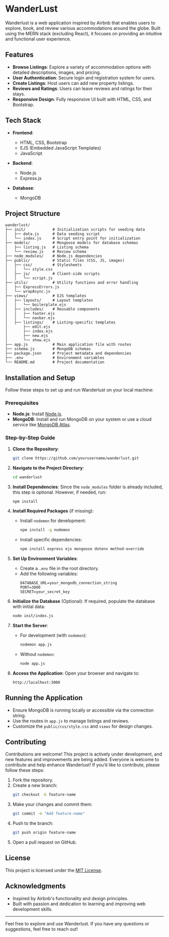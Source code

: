 # WanderLust

Wanderlust is a web application inspired by Airbnb that enables users to explore, book, and review various accommodations around the globe. Built using the MERN stack (excluding React), it focuses on providing an intuitive and functional user experience.

## Features

- **Browse Listings**: Explore a variety of accommodation options with detailed descriptions, images, and pricing.
- **User Authentication**: Secure login and registration system for users.
- **Create Listings**: Host users can add new property listings.
- **Reviews and Ratings**: Users can leave reviews and ratings for their stays.
- **Responsive Design**: Fully responsive UI built with HTML, CSS, and Bootstrap.

## Tech Stack

- **Frontend**:
  - HTML, CSS, Bootstrap
  - EJS (Embedded JavaScript Templates)
  - JavaScript

- **Backend**:
  - Node.js
  - Express.js

- **Database**:
  - MongoDB

## Project Structure

```plaintext
wanderlust/
├── init/            # Initialization scripts for seeding data
│   ├── data.js      # Data seeding script
│   └── index.js     # Script entry point for initialization
├── models/          # Mongoose models for database schemas
│   ├── listing.js   # Listing schema
│   └── review.js    # Review schema
├── node_modules/    # Node.js dependencies
├── public/          # Static files (CSS, JS, images)
│   ├── css/         # Stylesheets
│   │   └── style.css
│   ├── js/          # Client-side scripts
│   │   └── script.js
├── utils/           # Utility functions and error handling
│   ├── ExpressErrors.js
│   └── wrapAsync.js
├── views/           # EJS templates
│   ├── layouts/     # Layout templates
│   │   └── boilerplate.ejs
│   ├── includes/    # Reusable components
│   │   ├── footer.ejs
│   │   └── navbar.ejs
│   ├── listings/    # Listing-specific templates
│       ├── edit.ejs
│       ├── index.ejs
│       ├── new.ejs
│       └── show.ejs
├── app.js           # Main application file with routes
├── schema.js        # MongoDB schemas
├── package.json     # Project metadata and dependencies
├── .env             # Environment variables
└── README.md        # Project documentation
```

## Installation and Setup

Follow these steps to set up and run Wanderlust on your local machine:

### Prerequisites

- **Node.js**: Install [Node.js](https://nodejs.org/).
- **MongoDB**: Install and run MongoDB on your system or use a cloud service like [MongoDB Atlas](https://www.mongodb.com/cloud/atlas).

### Step-by-Step Guide

1. **Clone the Repository**:
   ```bash
   git clone https://github.com/yourusername/wanderlust.git
   ```

2. **Navigate to the Project Directory**:
   ```bash
   cd wanderlust
   ```

3. **Install Dependencies**:
   Since the `node_modules` folder is already included, this step is optional. However, if needed, run:
   ```bash
   npm install
   ```

4. **Install Required Packages** (if missing):
   - Install `nodemon` for development:
     ```bash
     npm install -g nodemon
     ```
   - Install specific dependencies:
     ```bash
     npm install express ejs mongoose dotenv method-override
     ```

5. **Set Up Environment Variables**:
   - Create a `.env` file in the root directory.
   - Add the following variables:
     ```env
     DATABASE_URL=your_mongodb_connection_string
     PORT=3000
     SECRET=your_secret_key
     ```

6. **Initialize the Database** (Optional):
   If required, populate the database with initial data:
   ```bash
   node init/index.js
   ```

7. **Start the Server**:
   - For development (with `nodemon`):
     ```bash
     nodemon app.js
     ```
   - Without `nodemon`:
     ```bash
     node app.js
     ```

8. **Access the Application**:
   Open your browser and navigate to:
   ```
   http://localhost:3000
   ```

## Running the Application

- Ensure MongoDB is running locally or accessible via the connection string.
- Use the routes in `app.js` to manage listings and reviews.
- Customize the `public/css/style.css` and `views` for design changes.

## Contributing

Contributions are welcome! 
This project is actively under development, and new features and improvements are being added. Everyone is welcome to contribute and help enhance Wanderlust!
If you’d like to contribute, please follow these steps:

1. Fork the repository.
2. Create a new branch:
   ```bash
   git checkout -b feature-name
   ```
3. Make your changes and commit them:
   ```bash
   git commit -m "Add feature-name"
   ```
4. Push to the branch:
   ```bash
   git push origin feature-name
   ```
5. Open a pull request on GitHub.

## License

This project is licensed under the [MIT License](LICENSE).

## Acknowledgments

- Inspired by Airbnb's functionality and design principles.
- Built with passion and dedication to learning and improving web development skills.

---

Feel free to explore and use Wanderlust. If you have any questions or suggestions, feel free to reach out!
